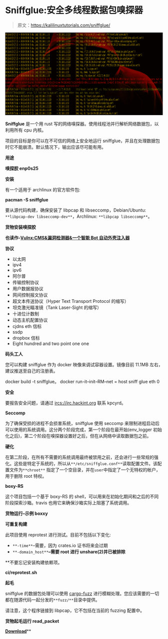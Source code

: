 # Sniffglue:安全多线程数据包嗅探器

> 原文：<https://kalilinuxtutorials.com/sniffglue/>

[![Sniffglue : Secure Multithreaded Packet Sniffer](img/2b64d998c3e682ef478fba295f28b53a.png "Sniffglue : Secure Multithreaded Packet Sniffer")](https://1.bp.blogspot.com/-F3PsUXTd7aQ/XPSDM56T_VI/AAAAAAAAAmg/j5XIyHjbk5oxAwHoq31HzsdkFruh_5zqgCLcBGAs/s1600/Sniffer%25281%2529.png)

**Sniffglue** 是一个用 rust 写的网络嗅探器。使用线程池并行解析网络数据包，以利用所有 cpu 内核。

项目的目标是你可以在不可信的网络上安全地运行 sniffglue，并且在处理数据包时它不能崩溃。默认情况下，输出应该尽可能有用。

**用途**

**嗅探胶 enp0s25**

**安装**

有一个适用于 archlinux 的官方软件包:

**pacman -S sniffglue**

要从源代码构建，确保安装了 libpcap 和 libseccomp，Debian/Ubuntu: `**libpcap-dev libseccomp-dev**`，Archlinux: `**libpcap libseccomp**`。

**货物安装嗅探胶**

**也读作-[Vulnx:CMS&漏洞检测器&一个智能 Bot 自动外壳注入器](https://kalilinuxtutorials.com/vulnx/)**

**协议**

*   以太网
*   ipv4
*   ipv6
*   阿尔普
*   传输控制协议
*   用户数据报协议
*   网间控制报文协议
*   超文本传送协议（Hyper Text Transport Protocol 的缩写）
*   坦克激光瞄准镜（Tank Laser-Sight 的缩写）
*   十进位计数制
*   动态主机配置协议
*   cjdns eth 信标
*   ssdp
*   dropbox 信标
*   Eight hundred and two point one one

**码头工人**

您可以构建 sniffglue 作为 docker 映像来调试容器设置。镜像目前 11.1MB 左右，建议推送至自己的注册表。

docker build -t sniffglue。
docker run-it–init–RM–net = host sniff glue eth 0

**安全**

要报告安全问题，请通过 [ircs://irc.hackint.org](ircs://irc.hackint.org) 联系 kpcyrd。

**Seccomp**

为了确保受损的进程不会损害系统，sniffglue 使用 seccomp 来限制进程启动后可以使用的系统调用。这分两个阶段完成，第一个阶段在最开始(env_logger 初始化之后)，第二个阶段在嗅探器设置好之后，但在从网络中读取数据包之前。

**硬化**

在第二阶段，在所有不需要的系统调用最终被禁用之前，还会进行一些常规的强化。这些是特定于系统的，所以从`**/etc/sniffglue.conf**`读取配置文件。该配置文件为`**chroot**` 指定了一个空目录，并在`user`中指定了一个无特权的帐户，用于删除 root 特权。

**boxy-RS**

这个项目包括一个基于 boxy-RS 的 shell，可以用来在初始化期间和之后的不同阶段探索沙箱。travis 也用它来确保沙箱实际上阻塞了系统调用。

**货物运行–示例 boxxy**

**可重复构建**

此项目使用 reprotest 进行测试。目前不包括以下变化:

*   `**-time**`–需要，因为 crates.io 证书将来会过期
*   `**-domain_host**`**–需要 root 进行 unshare(2)并已被排除**

 **不要忘记安装构建依赖项。

**ci/reprotest.sh**

**起毛**

sniffglue 的数据包处理可以使用 [cargo-fuzz](https://github.com/rust-fuzz/cargo-fuzz) 进行模糊处理。您应该需要的一切都在随源代码一起分发的`**fuzz/**`目录中提供。

请注意，这个程序链接到 libpcap，它不包括在当前的 fuzzing 配置中。

**货物起毛运行 read_packet**

[**Download**](https://github.com/kpcyrd/sniffglue)**